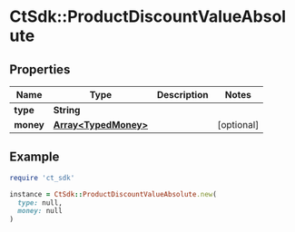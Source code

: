 # CtSdk::ProductDiscountValueAbsolute

## Properties

| Name | Type | Description | Notes |
| ---- | ---- | ----------- | ----- |
| **type** | **String** |  |  |
| **money** | [**Array&lt;TypedMoney&gt;**](TypedMoney.md) |  | [optional] |

## Example

```ruby
require 'ct_sdk'

instance = CtSdk::ProductDiscountValueAbsolute.new(
  type: null,
  money: null
)
```

